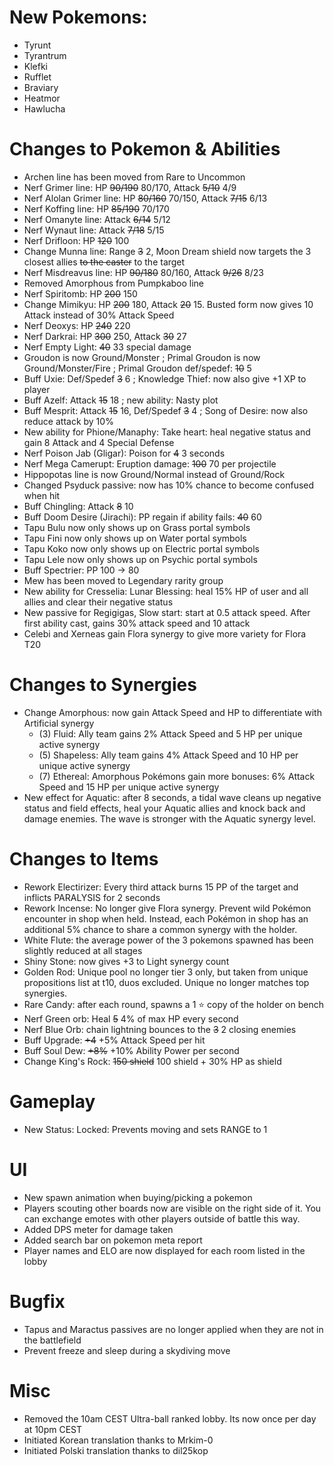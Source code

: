 # New Pokemons:
- Tyrunt
- Tyrantrum
- Klefki
- Rufflet
- Braviary
- Heatmor
- Hawlucha

# Changes to Pokemon & Abilities
- Archen line has been moved from Rare to Uncommon
- Nerf Grimer line: HP ~~90/190~~ 80/170, Attack ~~5/10~~ 4/9
- Nerf Alolan Grimer line: HP ~~80/160~~ 70/150, Attack ~~7/15~~ 6/13
- Nerf Koffing line: HP ~~85/190~~ 70/170
- Nerf Omanyte line: Attack ~~6/14~~ 5/12
- Nerf Wynaut line: Attack ~~7/18~~ 5/15
- Nerf Drifloon: HP ~~120~~ 100
- Change Munna line: Range ~~3~~ 2, Moon Dream shield now targets the 3 closest allies ~~to the caster~~ to the target
- Nerf Misdreavus line: HP ~~90/180~~ 80/160, Attack ~~9/26~~ 8/23
- Removed Amorphous from Pumpkaboo line
- Nerf Spiritomb: HP ~~200~~ 150
- Change Mimikyu: HP ~~200~~ 180, Attack ~~20~~ 15. Busted form now gives 10 Attack instead of 30% Attack Speed
- Nerf Deoxys: HP ~~240~~ 220
- Nerf Darkrai: HP ~~300~~ 250, Attack ~~30~~ 27
- Nerf Empty Light: ~~40~~ 33 special damage
- Groudon is now Ground/Monster ; Primal Groudon is now Ground/Monster/Fire ; Primal Groudon def/spedef: ~~10~~ 5
- Buff Uxie: Def/Spedef ~~3~~ 6 ; Knowledge Thief: now also give +1 XP to player
- Buff Azelf: Attack ~~15~~ 18 ; new ability: Nasty plot
- Buff Mesprit: Attack ~~15~~ 16, Def/Spedef ~~3~~ 4 ; Song of Desire: now also reduce attack by 10%
- New ability for Phione/Manaphy: Take heart: heal negative status and gain 8 Attack and 4 Special Defense
- Nerf Poison Jab (Gligar): Poison for ~~4~~ 3 seconds
- Nerf Mega Camerupt: Eruption damage: ~~100~~ 70 per projectile
- Hippopotas line is now Ground/Normal instead of Ground/Rock
- Changed Psyduck passive: now has 10% chance to become confused when hit
- Buff Chingling: Attack ~~8~~ 10
- Buff Doom Desire (Jirachi): PP regain if ability fails: ~~40~~ 60
- Tapu Bulu now only shows up on Grass portal symbols
- Tapu Fini now only shows up on Water portal symbols
- Tapu Koko now only shows up on Electric portal symbols
- Tapu Lele now only shows up on Psychic portal symbols
- Buff Spectrier: PP 100 → 80
- Mew has been moved to Legendary rarity group
- New ability for Cresselia: Lunar Blessing: heal 15% HP of user and all allies and clear their negative status
- New passive for Regigigas, Slow start: start at 0.5 attack speed. After first ability cast, gains 30% attack speed and 10 attack
- Celebi and Xerneas gain Flora synergy to give more variety for Flora T20

# Changes to Synergies

- Change Amorphous: now gain Attack Speed and HP to differentiate with Artificial synergy
    - (3) Fluid: Ally team gains 2% Attack Speed and 5 HP per unique active synergy
    - (5) Shapeless: Ally team gains 4% Attack Speed and 10 HP per unique active synergy
    - (7) Ethereal: Amorphous Pokémons gain more bonuses: 6% Attack Speed and 15 HP per unique active synergy
- New effect for Aquatic: after 8 seconds, a tidal wave cleans up negative status and field effects, heal your Aquatic allies and knock back and damage enemies. The wave is stronger with the Aquatic synergy level.

# Changes to Items

- Rework Electirizer: Every third attack burns 15 PP of the target and inflicts PARALYSIS for 2 seconds
- Rework Incense: No longer give Flora synergy. Prevent wild Pokémon encounter in shop when held. Instead, each Pokémon in shop has an additional 5% chance to share a common synergy with the holder.
- White Flute: the average power of the 3 pokemons spawned has been slightly reduced at all stages
- Shiny Stone: now gives +3 to Light synergy count
- Golden Rod: Unique pool no longer tier 3 only, but taken from unique propositions list at t10, duos excluded. Unique no longer matches top synergies.
- Rare Candy: after each round, spawns a 1 ⭐ copy of the holder on bench
- Nerf Green orb: Heal ~~5~~ 4% of max HP every second
- Nerf Blue Orb: chain lightning bounces to the ~~3~~ 2 closing enemies
- Buff Upgrade: ~~+4~~ +5% Attack Speed per hit
- Buff Soul Dew: ~~+8%~~ +10% Ability Power per second
- Change King's Rock: ~~150 shield~~ 100 shield + 30% HP as shield

# Gameplay
- New Status: Locked: Prevents moving and sets RANGE to 1

# UI

- New spawn animation when buying/picking a pokemon
- Players scouting other boards now are visible on the right side of it. You can exchange emotes with other players outside of battle this way.
- Added DPS meter for damage taken
- Added search bar on pokemon meta report
- Player names and ELO are now displayed for each room listed in the lobby

# Bugfix

- Tapus and Maractus passives are no longer applied when they are not in the battlefield
- Prevent freeze and sleep during a skydiving move

# Misc

- Removed the 10am CEST Ultra-ball ranked lobby. Its now once per day at 10pm CEST
- Initiated Korean translation thanks to Mrkim-0
- Initiated Polski translation thanks to dil25kop